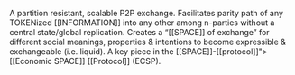 A partition resistant, scalable P2P exchange. Facilitates parity path of any TOKENized [[INFORMATION]] into any other among n-parties without a central state/global replication. Creates a “[[SPACE]] of exchange” for different social meanings, properties & intentions to become expressible & exchangeable (i.e. liquid). A key piece in the [[SPACE]]-[[protocol]]">[[Economic SPACE]] [[Protocol]] (ECSP).